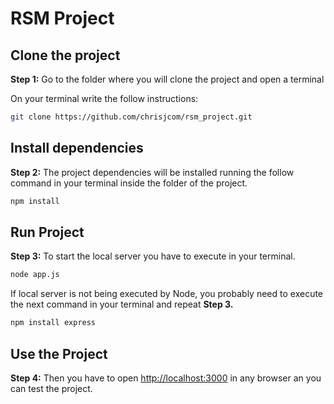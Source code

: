 # RSM Project

## Clone the project

**Step 1:** Go to the folder where you will clone the project and open a terminal

On your terminal write the follow instructions:

```bash
git clone https://github.com/chrisjcom/rsm_project.git
```

## Install dependencies

**Step 2:** The project dependencies will be installed running the follow command in your terminal inside the folder of the project.

```bash
npm install
```

## Run Project

**Step 3:** To start the local server you have to execute in your terminal.

```bash
node app.js
```

If local server is not being executed by Node, you probably need to execute the next command in your terminal and repeat **Step 3.**

 

```bash
npm install express
```

## Use the Project

**Step 4:** Then you have to open [http://localhost:3000](http://localhost:3000) in any browser an you can test the project.